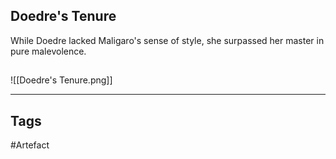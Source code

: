 ## Doedre's Tenure
While Doedre lacked Maligaro's sense of style,
she surpassed her master in pure malevolence.
## 
![[Doedre's Tenure.png]]

---
## Tags
#Artefact